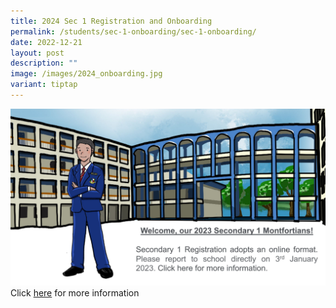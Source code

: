 ```yaml
---
title: 2024 Sec 1 Registration and Onboarding
permalink: /students/sec-1-onboarding/sec-1-onboarding/
date: 2022-12-21
layout: post
description: ""
image: /images/2024_onboarding.jpg
variant: tiptap
---
```

![](/images/registration.jpg)
Click [here](/students/sec-1-onboarding/sec-1-onboarding/) for more information